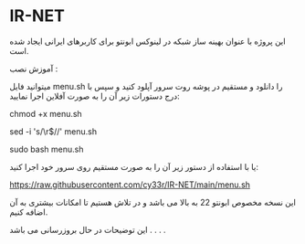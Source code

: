 # IR-NET
این پروژه با عنوان بهینه ساز شبکه در لینوکس ابونتو برای کاربرهای ایرانی ایجاد شده است.




آموزش نصب :




میتوانید فایل menu.sh را دانلود و مستقیم در پوشه روت سرور آپلود کنید و سپس با درج دستورات زیر آن را به صورت آفلاین اجرا نمایید:


chmod +x menu.sh

sed -i 's/\r$//' menu.sh

sudo bash menu.sh


یا با استفاده از دستور زیر آن را به صورت مستقیم روی سرور خود اجرا کنید:



https://raw.githubusercontent.com/cy33r/IR-NET/main/menu.sh




این نسخه مخصوص ابونتو 22 به بالا می باشد و در تلاش هستیم تا امکانات بیشتری به آن اضافه کنیم.



این توضیحات در حال بروزرسانی می باشد . . . .
